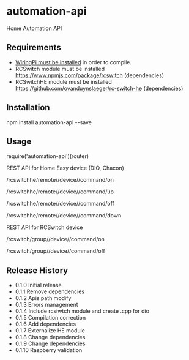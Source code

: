 # automation-api
Home Automation API

## Requirements

  * [WiringPi must be installed](https://projects.drogon.net/raspberry-pi/wiringpi/download-and-install/) in order to compile.
  * RCSwitch module must be installed https://www.npmjs.com/package/rcswitch (dependencies)
  * RCSwitchHE module must be installed https://github.com/ovanduynslaeger/rc-switch-he (dependencies)

  
## Installation

  npm install automation-api --save

## Usage

  require('automation-api')(router)

  REST API for Home Easy device (DIO, Chacon)
  
  /rcswitchhe/remote/<remoteDioCode>/device/<deviceId>/command/on
  
  /rcswitchhe/remote/<remoteDioCode>/device/<deviceId>/command/up
  
  /rcswitchhe/remote/<remoteDioCode>/device/<deviceId>/command/off
  
  /rcswitchhe/remote/<remoteDioCode>/device/<deviceId>/command/down

  
  REST API for RCSwitch device
  
  /rcswitch/group/<group>/device/<deviceId>/command/on
  
  /rcswitch/group/<group>/device/<deviceId>/command/off
  
## Release History

* 0.1.0 Initial release
* 0.1.1 Remove dependencies
* 0.1.2 Apis path modify
* 0.1.3 Errors management
* 0.1.4 Include rcsiwtch module and create .cpp for dio
* 0.1.5 Compilation correction
* 0.1.6 Add dependencies
* 0.1.7 Externalize HE module
* 0.1.8 Change dependencies
* 0.1.9 Change dependencies
* 0.1.10 Raspberry validation